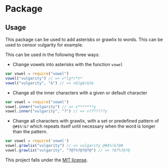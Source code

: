 # Package



## Usage
This package can be used to add asterisks or grawlix to words. This can be used to censor vulgarity for example.

This can be used in the following three ways:

* Change vowels into asterisks with the function ``vowel``
```js
var vowel = require("vowel")
vowel("vulgarity") // => v*lg*r*t*
vowel("vulgarity", "&") // => v&lg&r&t&
```  

* Change all the inner characters with a given or default character
```js
var vowel = require("vowel")
vowel.inner("vulgarity") // => v*******y
vowel.inner("vulgarity", "?") // => v???????y
```

* Change all characters with grawlix, with a set or predefined pattern of ``@#$%!&?`` which repeats itself until necessary when the word is longer than the pattern.

```js
var vowel = require('vowel')
vowel.grawlix("vulgarity") // => vulgarity @#$%!&?@#
vowel.grawlix("vulgarity", "?@?%?@?@?@") // => ?@?%?@?@
```


This project falls under the [MIT license](license.md).
